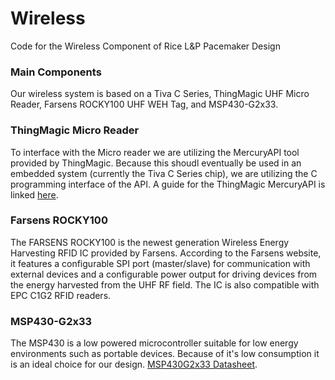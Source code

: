 # Wireless
Code for the Wireless Component of Rice L&P Pacemaker Design

### Main Components
Our wireless system is based on a Tiva C Series, ThingMagic UHF Micro Reader, Farsens ROCKY100 UHF WEH Tag, and MSP430-G2x33. 


### ThingMagic Micro Reader
To interface with the Micro reader we are utilizing the MercuryAPI tool provided by ThingMagic. Because this shoudl eventually be used in an embedded system (currently the Tiva C Series chip), we are utilizing the C programming interface of the API. A guide for the ThingMagic MercuryAPI is linked [here](http://www.thingmagic.com/manuals-firmware#Mercury_API).

### Farsens ROCKY100
The FARSENS ROCKY100 is the newest generation Wireless Energy Harvesting RFID IC provided by Farsens. According to the Farsens website, it features a configurable SPI port (master/slave) for communication with external devices and a configurable power output for driving devices from the energy harvested from the UHF RF field. The IC is also compatible with EPC C1G2 RFID readers.

### MSP430-G2x33
The MSP430 is a low powered microcontroller suitable for low energy environments such as portable devices. Because of it's low consumption it is an ideal choice for our design. [MSP430G2x33 Datasheet](http://www.ti.com/lit/ds/symlink/msp430g2433.pdf).
